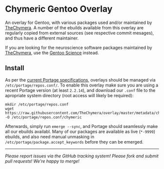 # Chymeric Gentoo Overlay

An overlay for Gentoo, with various packages used and/or maintained by [TheChymera](https://github.com/TheChymera).
A number of the ebuilds available from this overlay are regularly copied from external sources (see respective commit mesages), and thus have a different maintainer.

If you are looking for the neuroscience software packages maintained by [TheChymera](https://github.com/TheChymera), use the [Gentoo Science](https://github.com/gentoo/sci) instead.

## Install

As per the [current Portage specifications](https://dev.gentoo.org/~zmedico/portage/doc/man/portage.5.html), overlays should be managed via `/etc/portage/repos.conf/`.
To enable this overlay make sure you are using a recent Portage version (at least `2.2.14`), and download our `.conf` file to the apropriate system directory (root access will likely be required):

```
mkdir /etc/portage/repos.conf
wget https://raw.githubusercontent.com/TheChymera/overlay/master/metadata/chymeric.conf -O /etc/portage/repos.conf/chymeric
```

Afterwards, simply run `emerge --sync`, and Portage should seamlessly make all our ebuilds availabl.
Many of our packages are available as live (`*-9999`) ebuilds, and also need manual unmasking in `/etc/portage/package.accept_keywords` before they can be emerged.

---

*Please report issues via the GitHub tracking system! Please fork and submit pull requests! We're happy to merge!*
